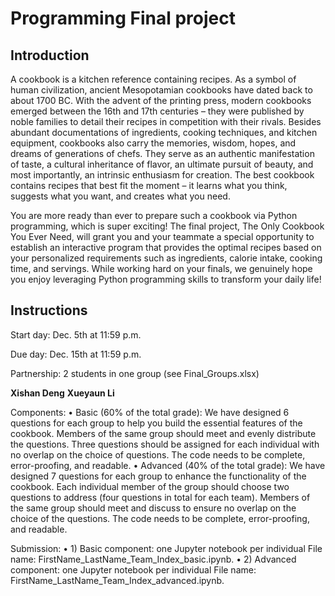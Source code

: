 # Programming Final project

## Introduction

A cookbook is a kitchen reference containing recipes. As a symbol of human civilization, ancient Mesopotamian cookbooks have dated back to about 1700 BC. With the advent of the printing press, modern cookbooks emerged between the 16th and 17th centuries – they were published by noble families to detail their recipes in competition with their rivals. Besides abundant documentations of ingredients, cooking techniques, and kitchen equipment, cookbooks also carry the memories, wisdom, hopes, and dreams of generations of chefs. They serve as an authentic manifestation of taste, a cultural inheritance of flavor, an ultimate pursuit of beauty, and most importantly, an intrinsic enthusiasm for creation. The best cookbook contains recipes that best fit the moment – it learns what you think, suggests what you want, and creates what you need. 

You are more ready than ever to prepare such a cookbook via Python programming, which is super exciting! The final project, The Only Cookbook You Ever Need, will grant you and your teammate a special opportunity to establish an interactive program that provides the optimal recipes based on your personalized requirements such as ingredients, calorie intake, cooking time, and servings. While working hard on your finals, we genuinely hope you enjoy leveraging Python programming skills to transform your daily life!

## Instructions

Start day: Dec. 5th at 11:59 p.m. 

Due day: Dec. 15th at 11:59 p.m.  

Partnership: 2 students in one group (see Final_Groups.xlsx)

**Xishan Deng** 
**Xueyaun Li**

Components:
•	Basic (60% of the total grade): We have designed 6 questions for each group to help you build the essential features of the cookbook. Members of the same group should meet and evenly distribute the questions. Three questions should be assigned for each individual with no overlap on the choice of questions. The code needs to be complete, error-proofing, and readable. 
•	Advanced (40% of the total grade): We have designed 7 questions for each group to enhance the functionality of the cookbook. Each individual member of the group should choose two questions to address (four questions in total for each team). Members of the same group should meet and discuss to ensure no overlap on the choice of the questions. The code needs to be complete, error-proofing, and readable. 

Submission:
•	1) Basic component: one Jupyter notebook per individual 
File name: FirstName_LastName_Team_Index_basic.ipynb.
•	2) Advanced component: one Jupyter notebook per individual
File name: FirstName_LastName_Team_Index_advanced.ipynb.
